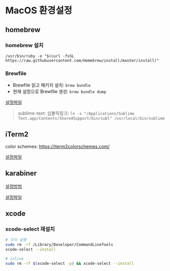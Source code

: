 # MacOS 환경설정

## homebrew

### homebrew 설치

```shell
/usr/bin/ruby -e "$(curl -fsSL https://raw.githubusercontent.com/Homebrew/install/master/install)"
```

### Brewfile

- Brewfile 읽고 패키지 설치: `brew bundle`
- 현재 설정으로 Brewfile 생성: `brew bundle dump`

[설정파일](./Brewfile)

> sublime-text: 심볼릭링크: `ln -s "/Applications/Sublime Text.app/Contents/SharedSupport/bin/subl" /usr/local/bin/sublime`

## iTerm2

color schemes: <https://iterm2colorschemes.com/>

[설정파일](./iterm-pravusid.json)

## karabiner

[설정방법](./karabiner.karabiner.md)

[설정파일](./karabiner.json)

## xcode

### xcode-select 재설치

```sh
# 각각 실행
sudo rm -rf /Library/Developer/CommandLineTools
xcode-select --install

# inline
sudo rm -rf $(xcode-select -p) && xcode-select --install
```
